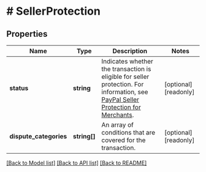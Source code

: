 # # SellerProtection

## Properties

Name | Type | Description | Notes
------------ | ------------- | ------------- | -------------
**status** | **string** | Indicates whether the transaction is eligible for seller protection. For information, see [PayPal Seller Protection for Merchants](https://www.paypal.com/us/webapps/mpp/security/seller-protection). | [optional] [readonly]
**dispute_categories** | **string[]** | An array of conditions that are covered for the transaction. | [optional] [readonly]

[[Back to Model list]](../../README.md#models) [[Back to API list]](../../README.md#endpoints) [[Back to README]](../../README.md)
